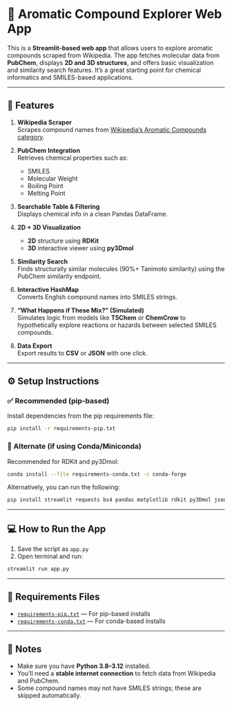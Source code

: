 # 🧪 Aromatic Compound Explorer Web App

This is a **Streamlit-based web app** that allows users to explore aromatic compounds scraped from Wikipedia. The app fetches molecular data from **PubChem**, displays **2D and 3D structures**, and offers basic visualization and similarity search features. It’s a great starting point for chemical informatics and SMILES-based applications.

---

## 🚀 Features

1. **Wikipedia Scraper**  
   Scrapes compound names from [Wikipedia’s Aromatic Compounds category](https://en.wikipedia.org/wiki/Category:Aromatic_compounds).

2. **PubChem Integration**  
   Retrieves chemical properties such as:
   - SMILES
   - Molecular Weight
   - Boiling Point
   - Melting Point

3. **Searchable Table & Filtering**  
   Displays chemical info in a clean Pandas DataFrame.

4. **2D + 3D Visualization**  
   - **2D** structure using **RDKit**  
   - **3D** interactive viewer using **py3Dmol**

5. **Similarity Search**  
   Finds structurally similar molecules (90%+ Tanimoto similarity) using the PubChem similarity endpoint.

6. **Interactive HashMap**  
   Converts English compound names into SMILES strings.

7. **“What Happens if These Mix?” (Simulated)**  
   Simulates logic from models like **T5Chem** or **ChemCrow** to hypothetically explore reactions or hazards between selected SMILES compounds.

8. **Data Export**  
   Export results to **CSV** or **JSON** with one click.

---

## ⚙️ Setup Instructions

### ✅ Recommended (pip-based)
Install dependencies from the pip requirements file:
```bash
pip install -r requirements-pip.txt
```

### 🧪 Alternate (if using Conda/Miniconda)
Recommended for RDKit and py3Dmol:
```bash
conda install --file requirements-conda.txt -c conda-forge
```

Alternatively, you can run the following:

```bash
pip install streamlit requests bs4 pandas matplotlib rdkit py3Dmol json
```

---

## 💻 How to Run the App

1. Save the script as `app.py`  
2. Open terminal and run:
```bash
streamlit run app.py
```

---

## 📂 Requirements Files

- [`requirements-pip.txt`](./requirements-pip.txt) — For pip-based installs
- [`requirements-conda.txt`](./requirements-conda.txt) — For conda-based installs

---

## 📝 Notes

- Make sure you have **Python 3.8–3.12** installed.
- You’ll need a **stable internet connection** to fetch data from Wikipedia and PubChem.
- Some compound names may not have SMILES strings; these are skipped automatically.